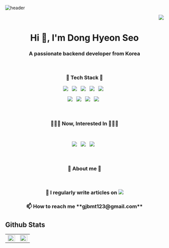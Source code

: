 ![header](https://capsule-render.vercel.app/api?type=waving&color=gradient&height=230&section=header&text=donghyeon's%20Github&fontSize=70&animation=scaleIn)

<!--
**donghyeon23/donghyeon23** is a ✨ _special_ ✨ repository because its `README.md` (this file) appears on your GitHub profile.

Here are some ideas to get you started:

- 🔭 I’m currently working on ...
- 🌱 I’m currently learning ...
- 👯 I’m looking to collaborate on ...
- 🤔 I’m looking for help with ...
- 💬 Ask me about ...
- 📫 How to reach me: ...
- 😄 Pronouns: ...
- ⚡ Fun fact: ...
-->

<img src="https://komarev.com/ghpvc/?username=donghyeon23&&style=flat-square" align="right" />
<br>
<h1 align="center">Hi 👋, I'm Dong Hyeon Seo</h1>
<h3 align="center">A passionate backend developer from Korea</h3>
<br>

<h3 align="center">🔧 Tech Stack 🔧</h3>
<p align="center">
<img src="https://img.shields.io/badge/AWS-%23FF9900.svg?style=for-the-badge&logo=amazon-aws&logoColor=white"/></a> &nbsp
<img src="https://img.shields.io/badge/node.js-6DA55F?style=for-the-badge&logo=node.js&logoColor=white"/></a> &nbsp
<img src="https://img.shields.io/badge/express.js-%23404d59.svg?style=for-the-badge&logo=express&logoColor=%2361DAFB"/></a> &nbsp
<img src="https://img.shields.io/badge/JavaScript-F7DF1E?style=for-the-badge&logo=JavaScript&logoColor=white&fontColor=ffffff"/></a> &nbsp
<img src="https://img.shields.io/badge/python-3670A0?style=for-the-badge&logo=python&logoColor=ffdd54"/></a> &nbsp

<p align="center">
<img src="https://img.shields.io/badge/github%20actions-%232671E5.svg?style=for-the-badge&logo=githubactions&logoColor=white"/></a> &nbsp
<img src="https://img.shields.io/badge/Socket.io-black?style=for-the-badge&logo=socket.io&badgeColor=010101"/></a> &nbsp
<img src="https://img.shields.io/badge/-jest-%23C21325?style=for-the-badge&logo=jest&logoColor=white"/></a> &nbsp
<img src="https://img.shields.io/badge/MongoDB-%234ea94b.svg?style=for-the-badge&logo=mongodb&logoColor=white"/></a> &nbsp

</br>
</br>
</br>

<h3 align="center">👩🏽‍💻 Now, Interested In 👩🏽‍💻</h3>
</br>
<p align="center">
<img src="https://img.shields.io/badge/NestJS-E0234E?style=for-the-badge&logo=NestJS&logoColor=white"></a> &nbsp
<img src="https://img.shields.io/badge/TypeScript-3178C6?style=for-the-badge&logo=TypeScript&logoColor=white"/></a> &nbsp
<img src="https://img.shields.io/badge/Docker-2496ED?style=for-the-badge&logo=Docker&logoColor=white"/></a> &nbsp

</br>
</br>
</br>

<h3 align="center">🐣 About me 🐣</h3>
</br>

<p align="center">
<h3 align="center">📝 I regularly write articles on <a href="https://island-mitten-6bf.notion.site/donghyeon-s-page-703dfa2d3081479daa92c762737ef8c8"><img src="https://img.shields.io/badge/Notion-%23000000.svg?style=for-the-badge&logo=notion&logoColor=white"></a></h3>
<h3 align="center">📫 How to reach me **gjbmt123@gmail.com**</h3>

## Github Stats  
<table><tr><td valign="top" width="50%">

<img src="https://github-readme-stats.vercel.app/api?username=donghyeon23&show_icons=true&count_private=true&hide_border=true" align="left" style="width: 100%" />

</td><td valign="top" width="50%">

<img src="https://github-readme-stats.vercel.app/api/top-langs/?username=donghyeon23&hide_border=true&layout=compact" align="left" style="width: 100%" />

</td></tr></table>  

<br/>
